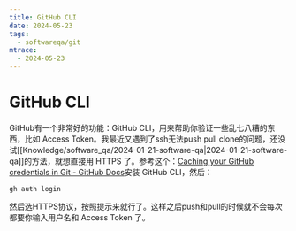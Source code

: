 ```yaml
---
title: GitHub CLI
date: 2024-05-23
tags:
  - softwareqa/git
mtrace:
  - 2024-05-23
---
```


# GitHub CLI

 GitHub有一个非常好的功能：GitHub CLI，用来帮助你验证一些乱七八糟的东西，比如 Access Token。我最近又遇到了ssh无法push pull clone的问题，还没试[[Knowledge/software_qa/2024-01-21-software-qa|2024-01-21-software-qa]]的方法，就想直接用 HTTPS 了。参考这个：[Caching your GitHub credentials in Git - GitHub Docs](https://docs.github.com/en/get-started/getting-started-with-git/caching-your-github-credentials-in-git#github-cli)安装 GitHub CLI，然后：

```shell
gh auth login
```

然后选HTTPS协议，按照提示来就行了。这样之后push和pull的时候就不会每次都要你输入用户名和 Access Token 了。